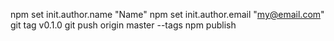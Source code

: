 npm set init.author.name "Name"
npm set init.author.email "my@email.com"
git tag v0.1.0
git push origin master --tags
npm publish